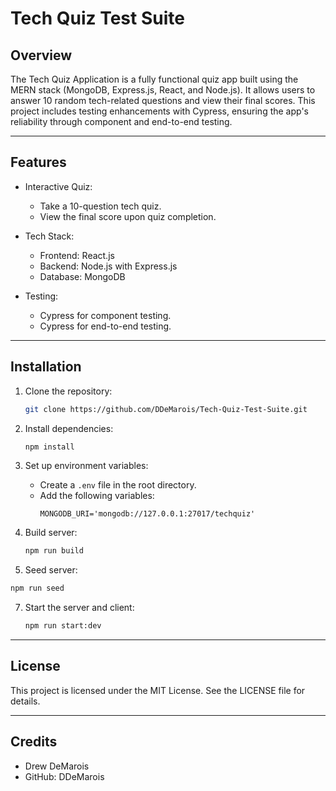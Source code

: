 # Tech Quiz Test Suite

## Overview

The Tech Quiz Application is a fully functional quiz app built using the MERN stack (MongoDB, Express.js, React, and Node.js). It allows users to answer 10 random tech-related questions and view their final scores. This project includes testing enhancements with Cypress, ensuring the app's reliability through component and end-to-end testing.

---

## Features

- Interactive Quiz:
   - Take a 10-question tech quiz.
   - View the final score upon quiz completion.

- Tech Stack:
   - Frontend: React.js
   - Backend: Node.js with Express.js
   - Database: MongoDB

- Testing:
   - Cypress for component testing.
   - Cypress for end-to-end testing.

---

## Installation

1. Clone the repository:
   ```bash
   git clone https://github.com/DDeMarois/Tech-Quiz-Test-Suite.git
   ```

2. Install dependencies:
   ```bash
   npm install
   ```

3. Set up environment variables:
   - Create a `.env` file in the root directory.
   - Add the following variables:
     ```env
     MONGODB_URI='mongodb://127.0.0.1:27017/techquiz'
     ```

5. Build server:
   ```bash
   npm run build
   ```
   
6. Seed server:
  ```bash
  npm run seed
  ```

7. Start the server and client:
   ```bash
   npm run start:dev
   ```
   
---

## License

This project is licensed under the MIT License. See the LICENSE file for details.

---

## Credits

- Drew DeMarois
- GitHub: DDeMarois
